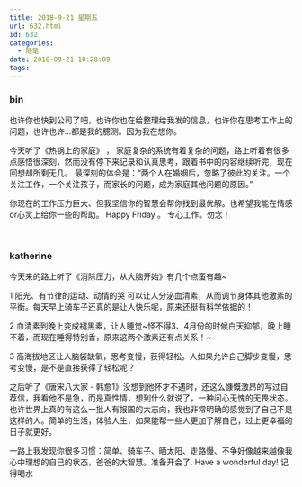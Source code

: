 ```yaml
---
title: 2018-9-21 星期五
url: 632.html
id: 632
categories:
  - 随笔
date: 2018-09-21 10:28:09
tags:
---
```


### bin

也许你也快到公司了吧，也许你也在给整理给我发的信息，也许你在思考工作上的问题，也许也许…都是我的臆测。因为我在想你。

今天听了《热锅上的家庭》 ， 家庭复杂的系统有着复杂的问题，路上听着有很多点感悟很深刻，然而没有停下来记录和认真思考，跟着书中的内容继续听完，现在回想却所剩无几。 最深刻的体会是：“两个人在婚姻后，忽略了彼此的关注。一个关注工作，一个关注孩子，而家长的问题，成为家庭其他问题的原因。”

你现在的工作压力巨大、但我坚信你的智慧会帮你找到最优解。也希望我能在情感or心灵上给你一些的帮助。 Happy Friday 。 专心工作。勿念！

 

### katherine

今天来的路上听了《消除压力，从大脑开始》有几个点蛮有趣~

1 阳光、有节律的运动、动情的哭 可以让人分泌血清素，从而调节身体其他激素的平衡。每天早上骑车子还真的是让人快乐呢，原来还挺有科学依据的！

2 血清素到晚上变成褪黑素，让人睡觉~怪不得3、4月份的时候白天抑郁，晚上睡不着，而现在睡得特别香，原来这两个激素还有点关系！~

3 高海拔地区让人脑袋缺氧，思考变慢，获得轻松。人如果允许自己脚步变慢，思考变慢，是不是直接获得了轻松呢？

之后听了《唐宋八大家 \- 韩愈1》没想到他怀才不遇时，还这么慷慨激昂的写过自荐信，我看他不是急，而是真性情，想到什么就说了，一种问心无愧的无畏状态。也许世界上真的有这么一批人有报国的大志向，我也非常明确的感觉到了自己不是这样的人。简单的生活，体验人生，如果能帮一些人更加了解自己，过上更幸福的日子就更好。

一路上我发现你很多习惯：简单、骑车子、晒太阳、走路慢、不争好像越来越像我心中理想的自己的状态，爸爸的大智慧。准备开会了. Have a wonderful day! 记得喝水
